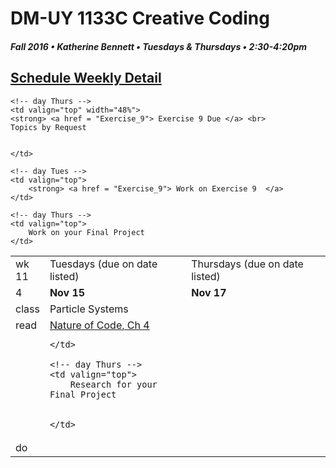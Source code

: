 # DM-UY 1133C Creative Coding
##### Fall 2016 • Katherine Bennett • Tuesdays & Thursdays • 2:30-4:20pm 

## [Schedule Weekly Detail](dm1133-C_Calendar.md) 

<table>
<tr>
<td>wk 11</td>
<td>Tuesdays (due on date listed)</td>
<td>Thursdays (due on date listed)</td>
</tr>

<!-- dates -->
<tr>
  <td valign="top">4</td>
  <td valign="top" width="48%"><strong>Nov 15</strong></td>
  <td valign="top" width="48%"><strong>Nov 17</strong></td>
</tr>

<!-- class -->
<tr>
	<td valign="top">class</td>
	<!-- day Tues -->
	<td valign="top" width="48%">
	Particle Systems
	</td>
	

	<!-- day Thurs -->
	<td valign="top" width="48%">
	<strong> <a href = "Exercise_9"> Exercise 9 Due </a> <br>
	Topics by Request
		
		
	</td>

<!-- homework -->
<tr>
  <td valign="top">read</td>
  	<!-- day Tues -->
  	<td valign="top"> 
		<a href = "http://natureofcode.com/"> Nature of Code, Ch 4 </a>
		
			

	</td>

  	<!-- day Thurs -->
  	<td valign="top"> 
  		Research for your Final Project
		
	
  	</td>
 </tr>


 <!-- do -->
<tr>
  <td valign="top">do</td>

	<!-- day Tues -->
 	<td valign="top"> 
 		<strong> <a href = "Exercise_9"> Work on Exercise 9  </a>
 	</td>

  	<!-- day Thurs -->
  	<td valign="top">
		Work on your Final Project
  	</td>
  	
</tr>
</table>